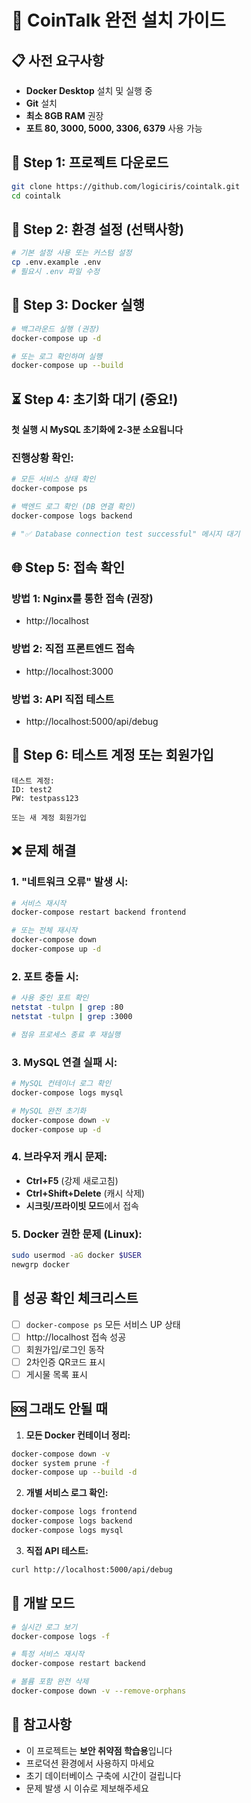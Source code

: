 # 🚀 CoinTalk 완전 설치 가이드

## 📋 사전 요구사항
- **Docker Desktop** 설치 및 실행 중
- **Git** 설치
- **최소 8GB RAM** 권장
- **포트 80, 3000, 5000, 3306, 6379** 사용 가능

## 🔧 Step 1: 프로젝트 다운로드
```bash
git clone https://github.com/logiciris/cointalk.git
cd cointalk
```

## 🔧 Step 2: 환경 설정 (선택사항)
```bash
# 기본 설정 사용 또는 커스텀 설정
cp .env.example .env
# 필요시 .env 파일 수정
```

## 🔧 Step 3: Docker 실행
```bash
# 백그라운드 실행 (권장)
docker-compose up -d

# 또는 로그 확인하며 실행
docker-compose up --build
```

## ⏳ Step 4: 초기화 대기 (중요!)
**첫 실행 시 MySQL 초기화에 2-3분 소요됩니다**

### 진행상황 확인:
```bash
# 모든 서비스 상태 확인
docker-compose ps

# 백엔드 로그 확인 (DB 연결 확인)
docker-compose logs backend

# "✅ Database connection test successful" 메시지 대기
```

## 🌐 Step 5: 접속 확인
### 방법 1: Nginx를 통한 접속 (권장)
- http://localhost

### 방법 2: 직접 프론트엔드 접속
- http://localhost:3000

### 방법 3: API 직접 테스트
- http://localhost:5000/api/debug

## 🔐 Step 6: 테스트 계정 또는 회원가입
```
테스트 계정:
ID: test2
PW: testpass123

또는 새 계정 회원가입
```

## ❌ 문제 해결

### 1. "네트워크 오류" 발생 시:
```bash
# 서비스 재시작
docker-compose restart backend frontend

# 또는 전체 재시작
docker-compose down
docker-compose up -d
```

### 2. 포트 충돌 시:
```bash
# 사용 중인 포트 확인
netstat -tulpn | grep :80
netstat -tulpn | grep :3000

# 점유 프로세스 종료 후 재실행
```

### 3. MySQL 연결 실패 시:
```bash
# MySQL 컨테이너 로그 확인
docker-compose logs mysql

# MySQL 완전 초기화
docker-compose down -v
docker-compose up -d
```

### 4. 브라우저 캐시 문제:
- **Ctrl+F5** (강제 새로고침)
- **Ctrl+Shift+Delete** (캐시 삭제)
- **시크릿/프라이빗 모드**에서 접속

### 5. Docker 권한 문제 (Linux):
```bash
sudo usermod -aG docker $USER
newgrp docker
```

## 🎯 성공 확인 체크리스트
- [ ] `docker-compose ps` 모든 서비스 UP 상태
- [ ] http://localhost 접속 성공
- [ ] 회원가입/로그인 동작
- [ ] 2차인증 QR코드 표시
- [ ] 게시물 목록 표시

## 🆘 그래도 안될 때
1. **모든 Docker 컨테이너 정리:**
```bash
docker-compose down -v
docker system prune -f
docker-compose up --build -d
```

2. **개별 서비스 로그 확인:**
```bash
docker-compose logs frontend
docker-compose logs backend
docker-compose logs mysql
```

3. **직접 API 테스트:**
```bash
curl http://localhost:5000/api/debug
```

## 🔧 개발 모드
```bash
# 실시간 로그 보기
docker-compose logs -f

# 특정 서비스 재시작
docker-compose restart backend

# 볼륨 포함 완전 삭제
docker-compose down -v --remove-orphans
```

## 📝 참고사항
- 이 프로젝트는 **보안 취약점 학습용**입니다
- 프로덕션 환경에서 사용하지 마세요
- 초기 데이터베이스 구축에 시간이 걸립니다
- 문제 발생 시 이슈로 제보해주세요
